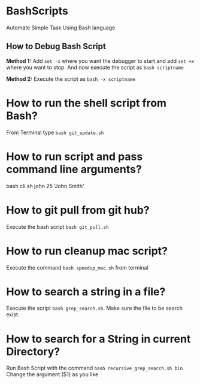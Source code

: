 # BashScripts
Automate Simple Task Using Bash language

## How to Debug Bash Script
**Method 1:** Add `set -x` where you want the debugger to start and add `set +x` where you want to stop. And now execute the script as `bash scriptname`

**Method 2:** Execute the script as `bash -x scriptname`

# How to run the shell script from Bash?
From Terminal type `bash git_update.sh`

# How to run script and pass command line arguments?
bash cli.sh john 25 'John Smith'

# How to git pull from git hub?
Execute the bash script `bash git_pull.sh`

# How to run cleanup mac script?
Execute the command `bash speedup_mac.sh` from terminal

# How to search a string in a file?
Execute the script `bash grep_search.sh`. Make sure the file to be search exist.

# How to search for a String in current Directory?
Run Bash Script with the command `bash recursive_grep_search.sh bin` Change the argument ($1) as you like


